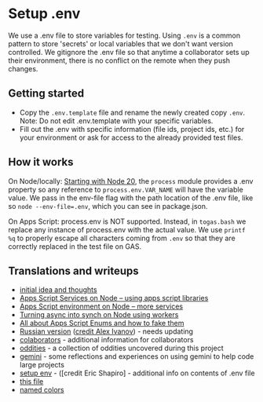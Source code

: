 # Setup .env
We use a .env file to store variables for testing. Using `.env` is a common pattern to store 'secrets' or local variables that we don't want version controlled. We gitignore the .env file so that anytime a collaborator sets up their environment, there is no conflict on the remote when they push changes.

## Getting started
- Copy the `.env.template` file and rename the newly created copy `.env`. Note: Do not edit .env.template with your specific variables. 
- Fill out the .env with specific information (file ids, project ids, etc.) for your environment or ask for access to the already provided test files.

## How it works
On Node/locally: [Starting with Node 20](https://nodejs.org/en/learn/command-line/how-to-read-environment-variables-from-nodejs), the `process` module provides a .env property so any reference to `process.env.VAR_NAME` will have the variable value. We pass in the env-file flag with the path location of the .env file, like so `node --env-file=.env`, which you can see in package.json.

On Apps Script: process.env is NOT supported. Instead, in `togas.bash` we replace any instance of process.env with the actual value. We use `printf %q` to properly escape all characters coming from `.env` so that they are correctly replaced in the test file on GAS.

## Translations and writeups

- [initial idea and thoughts](https://ramblings.mcpher.com/a-proof-of-concept-implementation-of-apps-script-environment-on-node/)
- [Apps Script Services on Node – using apps script libraries](https://ramblings.mcpher.com/apps-script-services-on-node-using-apps-script-libraries/)
- [Apps Script environment on Node – more services](https://ramblings.mcpher.com/apps-script-environment-on-node-more-services/)
- [Turning async into synch on Node using workers](https://ramblings.mcpher.com/turning-async-into-synch-on-node-using-workers/)
- [All about Apps Script Enums and how to fake them](https://ramblings.mcpher.com/all-about-apps-script-enums-and-how-to-fake-them/)
- [Russian version](README.RU.md) ([credit Alex Ivanov](https://github.com/oshliaer)) - needs updating
- [colaborators](collaborators.md) - additional information for collaborators
- [oddities](oddities.md) - a collection of oddities uncovered during this project
- [gemini](gemini.md) - some reflections and experiences on using gemini to help code large projects
- [setup env](setup-env.md) - ([credit Eric Shapiro] - additional info on contents of .env file
- [this file](README.md)
- [named colors](named-colors.md)